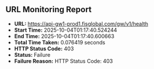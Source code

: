 ## URL Monitoring Report

- **URL:** https://api-gw1-prod1.fisglobal.com/gw/v1/health
- **Start Time:** 2025-10-04T01:17:40.524244
- **End Time:** 2025-10-04T01:17:40.600663
- **Total Time Taken:** 0.076419 seconds
- **HTTP Status Code:** 403
- **Status:** Failure
- **Failure Reason:** HTTP Status Code: 403
